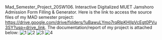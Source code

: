 Mad_Semester_Project_20SW106. Interactive Digitalized MUET Jamshoro Admission Form Filling &amp; Generator. Here is the link to access the source files of my MAD semester project: https://drive.google.com/drive/folders/1uBawuLYmo7rqRlpKHlIpVcEgt0PVu3SY?usp=drive_link. The documentation/report of my project is attached below:
![1](https://github.com/user-attachments/assets/77097068-aef1-4cc6-95b9-51856c26aaa3)
![2](https://github.com/user-attachments/assets/a27732a3-4af6-440b-9cb2-cc4c8dc541f5)
![3](https://github.com/user-attachments/assets/bc649185-62be-482d-8b67-68d5faba9f00)
![4](https://github.com/user-attachments/assets/0e42f06d-7a36-457b-b8a6-8edfe873faf4)

